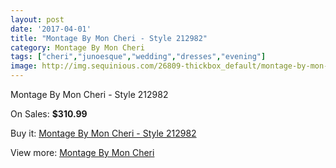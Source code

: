 ```yaml
---
layout: post
date: '2017-04-01'
title: "Montage By Mon Cheri - Style 212982"
category: Montage By Mon Cheri
tags: ["cheri","junoesque","wedding","dresses","evening"]
image: http://img.sequinious.com/26809-thickbox_default/montage-by-mon-cheri-style-212982.jpg
---
```

Montage By Mon Cheri - Style 212982

On Sales: **$310.99**
<a href="https://www.sequinious.com/montage-by-mon-cheri/9655-montage-by-mon-cheri-style-212982.html"><amp-img layout="responsive" width="600" height="600" src="//img.sequinious.com/26809-thickbox_default/montage-by-mon-cheri-style-212982.jpg" alt="Montage By Mon Cheri - Style 212982 0" /></a>

Buy it: [Montage By Mon Cheri - Style 212982](https://www.sequinious.com/montage-by-mon-cheri/9655-montage-by-mon-cheri-style-212982.html "Montage By Mon Cheri - Style 212982")

View more: [Montage By Mon Cheri](https://www.sequinious.com/63-montage-by-mon-cheri "Montage By Mon Cheri")